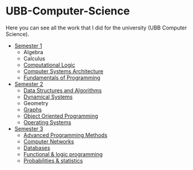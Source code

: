 # UBB-Computer-Science
Here you can see all the work that I did for the university (UBB Computer Science).

* [Semester 1](Semester1/)
    *  Algebra
    *  Calculus
    * [ Computational Logic](Semester1/Computational%20Logic/)
    * [ Computer Systems Architecture](Semester1/Computer%20Systems%20Architecture/)
    * [ Fundamentals of Programming](Semester1/Fundamentals%20of%20Programming/)
* [Semester 2](Semester2/)
    * [ Data Structures and Algorithms](Semester2/Data%20Structures%20and%20Algorithms/)
    * [ Dynamical Systems](Semester2/Dynamical%20Systems/)
    *  Geometry
    * [ Graphs](Semester2/Graphs/)
    * [ Object Oriented Programming](Semester2/Object%20Oriented%20Programming/)
    * [ Operating Systems](Semester2/Operating%20Systems/)
* [Semester 3](Semester3/)
    * [ Advanced Programming Methods](Semester3/Advanced%20programming%20methods)
    * [ Computer Networks]()
    * [ Databases]()
    * [ Functional & logic programming]()
    * [ Probabilities & statistics]()
